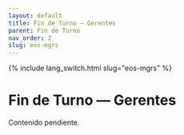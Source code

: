 ```yaml
---
layout: default
title: Fin de Turno — Gerentes
parent: Fin de Turno
nav_order: 2
slug: eos-mgrs
---
```


{% include lang_switch.html slug="eos-mgrs" %}

# Fin de Turno — Gerentes

Contenido pendiente.
